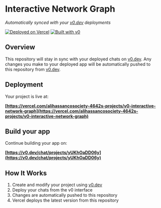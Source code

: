 # Interactive Network Graph

*Automatically synced with your [v0.dev](https://v0.dev) deployments*

[![Deployed on Vercel](https://img.shields.io/badge/Deployed%20on-Vercel-black?style=for-the-badge&logo=vercel)](https://vercel.com/alihassancosociety-4642s-projects/v0-interactive-network-graph)
[![Built with v0](https://img.shields.io/badge/Built%20with-v0.dev-black?style=for-the-badge)](https://v0.dev/chat/projects/yUKhOaDD06y)

## Overview

This repository will stay in sync with your deployed chats on [v0.dev](https://v0.dev).
Any changes you make to your deployed app will be automatically pushed to this repository from [v0.dev](https://v0.dev).

## Deployment

Your project is live at:

**[https://vercel.com/alihassancosociety-4642s-projects/v0-interactive-network-graph](https://vercel.com/alihassancosociety-4642s-projects/v0-interactive-network-graph)**

## Build your app

Continue building your app on:

**[https://v0.dev/chat/projects/yUKhOaDD06y](https://v0.dev/chat/projects/yUKhOaDD06y)**

## How It Works

1. Create and modify your project using [v0.dev](https://v0.dev)
2. Deploy your chats from the v0 interface
3. Changes are automatically pushed to this repository
4. Vercel deploys the latest version from this repository
